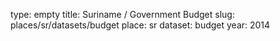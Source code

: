type: empty
title: Suriname / Government Budget
slug: places/sr/datasets/budget
place: sr
dataset: budget
year: 2014
